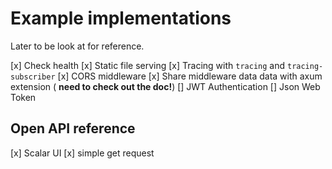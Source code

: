 # Example implementations

Later to be look at for reference.

[x] Check health
[x] Static file serving
[x] Tracing with `tracing` and `tracing-subscriber`
[x] CORS middleware
[x] Share middleware data data with axum extension ( **need to check out the doc!**)
[] JWT Authentication
[] Json Web Token

## Open API reference

[x] Scalar UI
[x] simple get request 



